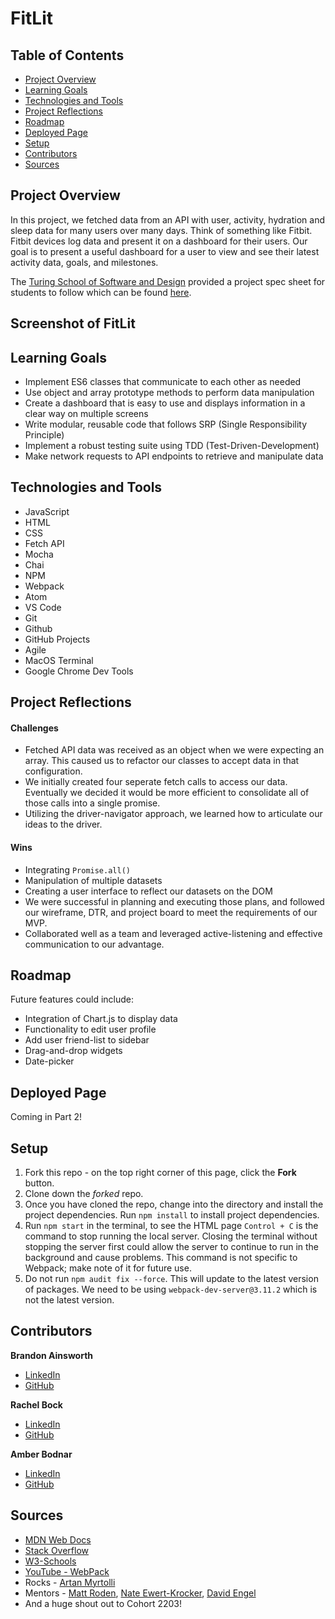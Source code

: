 # FitLit

## Table of Contents
- [Project Overview](#project-overview)
- [Learning Goals](#learning-goals)
- [Technologies and Tools](#technologies-and-tools)
- [Project Reflections](#project-reflections)
- [Roadmap](#roadmap)
- [Deployed Page](#deployed-page)
- [Setup](#setup)
- [Contributors](#contributors)
- [Sources](#sources)

## Project Overview

In this project, we fetched data from an API with user, activity, hydration and sleep data for many users over many days. Think of something like Fitbit. Fitbit devices log data and present it on a dashboard for their users. Our goal is to present a useful dashboard for a user to view and see their latest activity data, goals, and milestones. 

The [Turing School of Software and Design](https://turing.edu/) provided a project spec sheet for students to follow which can be found [here](https://frontend.turing.edu/projects/Fitlit-part-one.html).


## Screenshot of FitLit



## Learning Goals

* Implement ES6 classes that communicate to each other as needed
* Use object and array prototype methods to perform data manipulation
* Create a dashboard that is easy to use and displays information in a clear way on multiple screens
* Write modular, reusable code that follows SRP (Single Responsibility Principle)
* Implement a robust testing suite using TDD (Test-Driven-Development)
* Make network requests to API endpoints to retrieve and manipulate data

## Technologies and Tools

* JavaScript
* HTML
* CSS
* Fetch API
* Mocha
* Chai
* NPM
* Webpack
* Atom
* VS Code
* Git
* Github
* GitHub Projects
* Agile
* MacOS Terminal
* Google Chrome Dev Tools

## Project Reflections

#### Challenges

* Fetched API data was received as an object when we were expecting an array. This caused us to refactor our classes to accept data in that configuration.
* We initially created four seperate fetch calls to access our data. Eventually we decided it would be more efficient to consolidate all of those calls into a single promise.
* Utilizing the driver-navigator approach, we learned how to articulate our ideas to the driver.

#### Wins

* Integrating `Promise.all()`
* Manipulation of multiple datasets
* Creating a user interface to reflect our datasets on the DOM
* We were successful in planning and executing those plans, and followed our wireframe, DTR, and project board to meet the requirements of our MVP.
* Collaborated well as a team and leveraged active-listening and effective communication to our advantage.

## Roadmap

Future features could include:

* Integration of Chart.js to display data
* Functionality to edit user profile
* Add user friend-list to sidebar
* Drag-and-drop widgets
* Date-picker

## Deployed Page

Coming in Part 2!

## Setup

1. Fork this repo - on the top right corner of this page, click the **Fork** button.
2. Clone down the _forked_ repo. 
3. Once you have cloned the repo, change into the directory and install the project dependencies. Run `npm install` to install project dependencies.
4. Run `npm start` in the terminal, to see the HTML page `Control + C` is the command to stop running the local server.  Closing the terminal without stopping the server first could allow the server to continue to run in the background and cause problems. This command is not specific to Webpack; make note of it for future use. 
5. Do not run `npm audit fix --force`.  This will update to the latest version of packages.  We need to be using `webpack-dev-server@3.11.2` which is not the latest version. 

## Contributors

**Brandon Ainsworth**
* [LinkedIn](https://www.linkedin.com/in/brandon-ainsworth-922164183/)
* [GitHub](https://github.com/BrandonAinsworth)

**Rachel Bock**
* [LinkedIn](https://www.linkedin.com/in/rachelbock/)
* [GitHub](https://github.com/rachel-bock)

**Amber Bodnar**
* [LinkedIn](https://www.linkedin.com/in/amberbodnar/)
* [GitHub](https://github.com/abodnar1)

## Sources

* [MDN Web Docs](https://developer.mozilla.org/en-US/docs/Web/JavaScript)
* [Stack Overflow](https://stackoverflow.com/)
* [W3-Schools](https://www.w3schools.com/)
* [YouTube - WebPack](https://www.youtube.com/watch?v=GU-2T7k9NfI)
* Rocks - [Artan Myrtolli](https://github.com/artanmyrtolli)
* Mentors - [Matt Roden](https://github.com/Matt-Roden), [Nate Ewert-Krocker](https://github.com/NEwertKrocker), [David Engel](https://github.com/David5280)
* And a huge shout out to Cohort 2203!